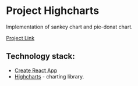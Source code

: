 # Project Highcharts

Implementation of sankey chart and pie-donat chart.

[Project Link](https://highchart-react.vercel.app/)

## Technology stack:
* [Create React App](https://github.com/facebook/create-react-app)
* [Highcharts](https://www.highcharts.com/) - charting library.
